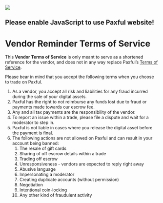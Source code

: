![](https://www.facebook.com/tr?id=&ev=PageView&noscript=1)    

[](https://paxful.com/)

Please enable JavaScript to use Paxful website!
-----------------------------------------------

Vendor Reminder Terms of Service
================================

This **Vendor Terms of Service** is only meant to serve as a shortened reference for the vendor, and does not in any way replace Paxful’s [Terms of Service](https://paxful.com/terms-of-service).

Please bear in mind that you accept the following terms when you choose to trade on Paxful.

1. As a vendor, you accept all risk and liabilities for any fraud incurred during the sale of your digital assets.
2. Paxful has the right to not reimburse any funds lost due to fraud or payments made towards our escrow fee.
3. Any and all tax payments are the responsibility of the vendor.
4. To report an issue within a trade, please file a dispute and wait for a moderator to step in.
5. Paxful is not liable in cases where you release the digital asset before the payment is final.
6. The following actions are not allowed on Paxful and can result in your account being banned:
    1. The resale of gift cards
    2. Sharing of off escrow details within a trade
    3. Trading off escrow
    4. Unresponsiveness - vendors are expected to reply right away
    5. Abusive language
    6. Impersonating a moderator
    7. Creating duplicate accounts (without permission)
    8. Negotiation
    9. Intentional coin-locking
    10. Any other kind of fraudulent activity